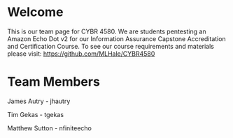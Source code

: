 # Welcome
This is our team page for CYBR 4580.  We are students pentesting an Amazon Echo Dot v2 for our Information Assurance Capstone Accreditation and Certification Course.  To see our course requirements and materials please visit: https://github.com/MLHale/CYBR4580

# Team Members
James Autry - jhautry

Tim Gekas - tgekas

Matthew Sutton - nfiniteecho
